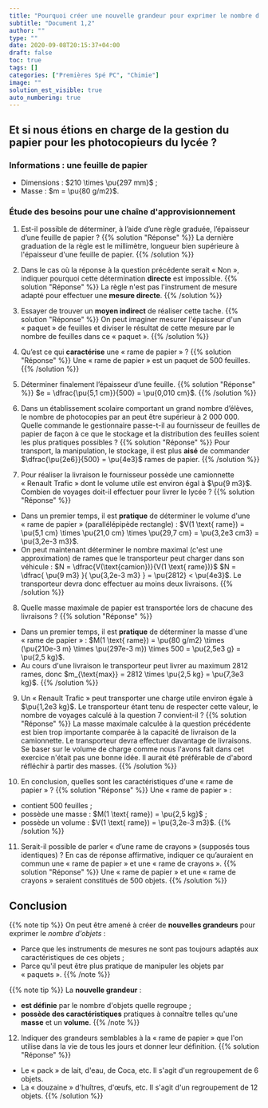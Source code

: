 ```yaml
---
title: "Pourquoi créer une nouvelle grandeur pour exprimer le nombre d’objets ?"
subtitle: "Document 1,2"
author: ""
type: ""
date: 2020-09-08T20:15:37+04:00
draft: false
toc: true
tags: []
categories: ["Premières Spé PC", "Chimie"]
image: ""
solution_est_visible: true
auto_numbering: true
---
```


## Et si nous étions en charge de la gestion du papier pour les photocopieurs du lycée&nbsp;?

### Informations&nbsp;: une feuille de papier

- Dimensions : $210 \times \pu{297 mm}$&nbsp;;
- Masse : $m = \pu{80 g/m2}$.

### Étude des besoins pour une chaîne d'approvisionnement

1. Est-il possible de déterminer, à l’aide d’une règle graduée, l’épaisseur d’une feuille de papier&nbsp;?
{{% solution "Réponse" %}}
La dernière graduation de la règle est le millimètre, longueur bien supérieure à l'épaisseur d'une feuille de papier.
{{% /solution %}}

2. Dans le cas où la réponse à la question précédente serait « Non », indiquer pourquoi cette détermination **directe** est impossible.
{{% solution "Réponse" %}}
La règle n'est pas l'instrument de mesure adapté pour effectuer une **mesure directe**.
{{% /solution %}}

3. Essayer de trouver un **moyen indirect** de réaliser cette tache.
{{% solution "Réponse" %}}
On peut imaginer mesurer l'épaisseur d'un «&nbsp;paquet&nbsp;» de feuilles et diviser le résultat de cette mesure par le nombre de feuilles dans ce «&nbsp;paquet&nbsp;».
{{% /solution %}}

4. Qu’est ce qui **caractérise** une « rame de papier » ?
{{% solution "Réponse" %}}
Une «&nbsp;rame de papier&nbsp;» est un paquet de 500 feuilles.
{{% /solution %}}

5. Déterminer finalement l’épaisseur d’une feuille.
{{% solution "Réponse" %}}
$e = \dfrac{\pu{5,1 cm}}{500} = \pu{0,010 cm}$.
{{% /solution %}}

6. Dans un établissement scolaire comportant un grand nombre d’élèves, le nombre de photocopies par an peut être supérieur à 2&nbsp;000&nbsp;000. Quelle commande le gestionnaire passe-t-il au fournisseur de feuilles de papier de façon à ce que le stockage et la distribution des feuilles soient les plus pratiques possibles ?
{{% solution "Réponse" %}}
Pour transport, la manipulation, le stockage, il est plus **aisé** de commander $\dfrac{\pu{2e6}}{500} = \pu{4e3}$ rames de papier.
{{% /solution %}}

7. Pour réaliser la livraison le fournisseur possède une camionnette « Renault Trafic » dont le volume utile est environ égal à $\pu{9 m3}$. Combien de voyages doit-il effectuer pour livrer le lycée&nbsp;?
{{% solution "Réponse" %}}

- Dans un premier temps, il est **pratique** de déterminer le volume d'une «&nbsp;rame de papier&nbsp;» (parallélépipède rectangle)&nbsp;: $V(1 \text{ rame}) = \pu{5,1 cm} \times \pu{21,0 cm} \times \pu{29,7 cm} = \pu{3,2e3 cm3} = \pu{3,2e-3 m3}$.
- On peut maintenant déterminer le nombre maximal (c'est une approximation) de rames que le transporteur peut charger dans son véhicule&nbsp;: $N = \dfrac{V(\text{camion})}{V(1 \text{ rame})}$ $N = \dfrac{ \pu{9 m3} }{ \pu{3,2e-3 m3} } = \pu{2812} < \pu{4e3}$.
Le transporteur devra donc effectuer au moins deux livraisons.
{{% /solution %}}

8. Quelle masse maximale de papier est transportée lors de chacune des livraisons&nbsp;?
{{% solution "Réponse" %}}

- Dans un premier temps, il est **pratique** de déterminer la masse d'une «&nbsp;rame de papier&nbsp;»&nbsp;: $M(1 \text{ rame}) = \pu{80 g/m2} \times (\pu{210e-3 m} \times \pu{297e-3 m}) \times 500 =  \pu{2,5e3 g} = \pu{2,5 kg}$.
- Au cours d'une livraison le transporteur peut livrer au maximum 2812 rames, donc $m_{\text{max}} = 2812 \times \pu{2,5 kg} = \pu{7,3e3 kg}$.
{{% /solution %}}

9. Un « Renault Trafic » peut transporter une charge utile environ égale à $\pu{1,2e3 kg}$. Le transporteur étant tenu de respecter cette valeur, le nombre de voyages calculé à la question 7 convient-il ?
{{% solution "Réponse" %}}
La masse maximale calculée à la question précédente est bien trop importante comparée à la capacité de livraison de la camionnette. Le transporteur devra effectuer davantage de livraisons.  
Se baser sur le volume de charge comme nous l'avons fait dans cet exercice n'était pas une bonne idée. Il aurait été préférable de d'abord réfléchir à partir des masses.
{{% /solution %}}

10. En conclusion, quelles sont les caractéristiques d'une «&nbsp;rame de papier&nbsp;»&nbsp;?
{{% solution "Réponse" %}}
Une «&nbsp;rame de papier&nbsp;»&nbsp;:

- contient 500 feuilles&nbsp;;
- possède une masse&nbsp;: $M(1 \text{ rame}) = \pu{2,5 kg}$&nbsp;;
- possède un volume&nbsp;: $V(1 \text{ rame}) = \pu{3,2e-3 m3}$.
{{% /solution %}}

11. Serait-il possible de parler « d’une rame de crayons » (supposés tous identiques) ? En cas de réponse affirmative, indiquer ce qu’auraient en commun une « rame de papier » et une « rame de crayons ».
{{% solution "Réponse" %}}
Une «&nbsp;rame de papier&nbsp;» et une «&nbsp;rame de crayons&nbsp;» seraient constitués de 500 objets.
{{% /solution %}}

## Conclusion

{{% note tip %}}
On peut être amené à créer de **nouvelles grandeurs** pour exprimer le *nombre d'objets*&nbsp;:

- Parce que les instruments de mesures ne sont pas toujours adaptés aux caractéristiques de ces objets&nbsp;;
- Parce qu'il peut être plus pratique de manipuler les objets par «&nbsp;paquets&nbsp;».
{{% /note %}}

{{% note tip %}}
La **nouvelle grandeur**&nbsp;:

- **est définie** par le nombre d'objets quelle regroupe&nbsp;;
- **possède des caractéristiques** pratiques à connaître telles qu'une **masse** et un **volume**.
{{% /note %}}

12. Indiquer des grandeurs semblables à la «&nbsp;rame de papier&nbsp;» que l'on utilise dans la vie de tous les jours et donner leur définition.
{{% solution "Réponse" %}}

- Le «&nbsp;pack&nbsp;» de lait, d'eau, de Coca, etc. Il s'agit d'un regroupement de 6 objets.
- La «&nbsp;douzaine&nbsp;» d'huîtres, d'œufs, etc. Il s'agit d'un regroupement de 12 objets.
{{% /solution %}}
